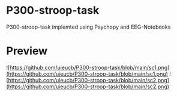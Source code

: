 # P300-stroop-task
P300-stroop-task implemted using Psychopy and EEG-Notebooks

# Preview
![https://github.com/uieucb/P300-stroop-task/blob/main/sc1.png](https://github.com/uieucb/P300-stroop-task/blob/main/sc1.png)
![https://github.com/uieucb/P300-stroop-task/blob/main/sc2.png](https://github.com/uieucb/P300-stroop-task/blob/main/sc2.png)

